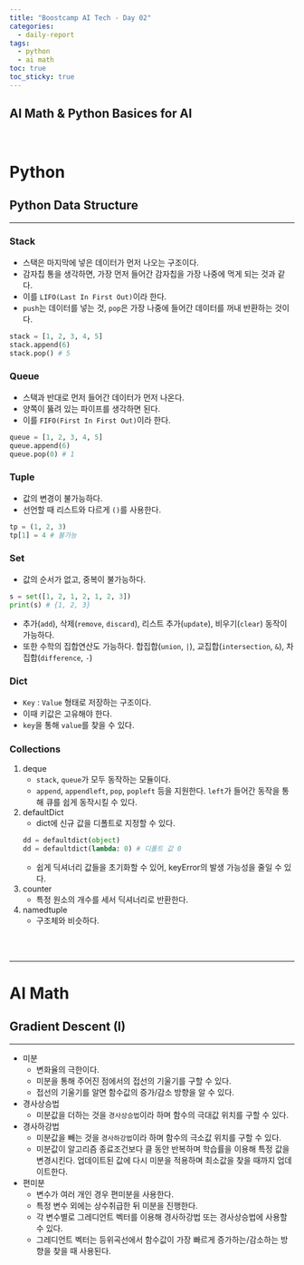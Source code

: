 ```yaml
---
title: "Boostcamp AI Tech - Day 02"
categories:
  - daily-report
tags:
  - python
  - ai math
toc: true
toc_sticky: true
---
```


## AI Math & Python Basices for AI

<br>

# Python

## Python Data Structure
<hr>

### Stack
- 스택은 마지막에 넣은 데이터가 먼저 나오는 구조이다.
- 감자칩 통을 생각하면, 가장 먼저 들어간 감자칩을 가장 나중에 먹게 되는 것과 같다.
- 이를 ```LIFO(Last In First Out)```이라 한다.
- ```push```는 데이터를 넣는 것, ```pop```은 가장 나중에 들어간 데이터를 꺼내 반환하는 것이다.
```python
stack = [1, 2, 3, 4, 5]
stack.append(6)
stack.pop() # 5
```

### Queue
- 스택과 반대로 먼저 들어간 데이터가 먼저 나온다.
- 양쪽이 뚫려 있는 파이프를 생각하면 된다.
- 이를 ```FIFO(First In First Out)```이라 한다.
```python
queue = [1, 2, 3, 4, 5]
queue.append(6)
queue.pop(0) # 1
```

### Tuple
- 값의 변경이 불가능하다.
- 선언할 때 리스트와 다르게 ```()```를 사용한다.
```python
tp = (1, 2, 3)
tp[1] = 4 # 불가능
```

### Set
- 값의 순서가 없고, 중복이 불가능하다.
```python
s = set([1, 2, 1, 2, 1, 2, 3])
print(s) # {1, 2, 3}
```
- 추가(```add```), 삭제(```remove```, ```discard```), 리스트 추가(```update```), 비우기(```clear```) 동작이 가능하다.
- 또한 수학의 집합연산도 가능하다. 합집합(```union```, ```|```), 교집합(```intersection```, ```&```), 차집합(```difference```, ```-```)

### Dict
- ```Key``` : ```Value``` 형태로 저장하는 구조이다.
- 이때 키값은 고유해야 한다.
- ```key```을 통해 ```value```를 찾을 수 있다.

### Collections
1. deque
    - ```stack```, ```queue```가 모두 동작하는 모듈이다.
    - ```append```, ```appendleft```, ```pop```, ```popleft``` 등을 지원한다. ```left```가 들어간 동작을 통해 큐를 쉽게 동작시킬 수 있다.
2. defaultDict
    - dict에 신규 값을 디폴트로 지정할 수 있다. 
    ```python
    dd = defaultdict(object)
    dd = defaultdict(lambda: 0) # 디폴트 값 0
    ```
    - 쉽게 딕셔너리 값들을 초기화할 수 있어, keyError의 발생 가능성을 줄일 수 있다.
3. counter
    - 특정 원소의 개수를 세서 딕셔너리로 반환한다.
4. namedtuple
    - 구조체와 비슷하다.

<br><br>
<hr>

# AI Math

## Gradient Descent (I)
<hr>

- 미분
    - 변화율의 극한이다.
    - 미분을 통해 주어진 점에서의 접선의 기울기를 구할 수 있다.
    - 접선의 기울기를 알면 함수값의 증가/감소 방향을 알 수 있다.
- 경사상승법
    - 미분값을 더하는 것을 ```경사상승법```이라 하며 함수의 극대값 위치를 구할 수 있다.
- 경사하강법
    - 미분값을 빼는 것을 ```경사하강법```이라 하며 함수의 극소값 위치를 구할 수 있다.
    - 미분값이 알고리즘 종료조건보다 클 동안 반복하며 학습률을 이용해 특정 값을 변경시킨다. 업데이트된 값에 다시 미분을 적용하며 최소값을 찾을 때까지 업데이트한다.
- 편미분
    - 변수가 여러 개인 경우 편미분을 사용한다.
    - 특정 변수 외에는 상수취급한 뒤 미분을 진행한다.
    - 각 변수별로 그레디언트 벡터를 이용해 경사하강법 또는 경사상승법에 사용할 수 있다.
    - 그레디언트 벡터는 등위곡선에서 함수값이 가장 빠르게 증가하는/감소하는 방향을 찾을 때 사용된다.